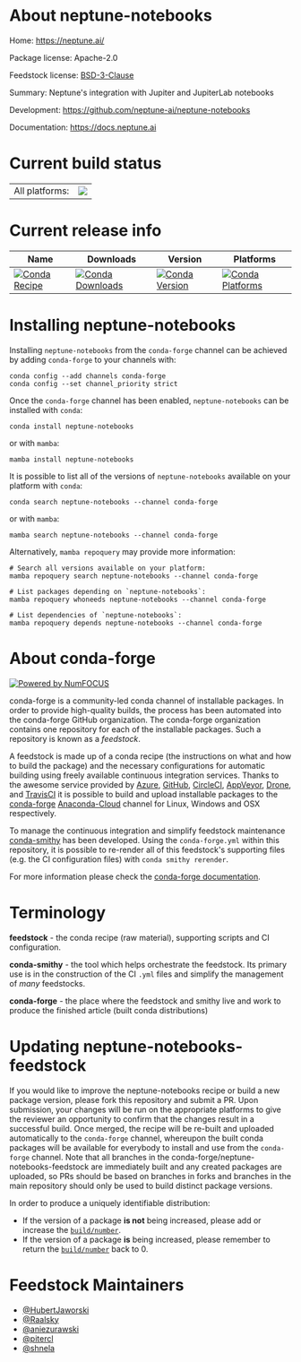 About neptune-notebooks
=======================

Home: https://neptune.ai/

Package license: Apache-2.0

Feedstock license: [BSD-3-Clause](https://github.com/conda-forge/neptune-notebooks-feedstock/blob/main/LICENSE.txt)

Summary: Neptune's integration with Jupiter and JupiterLab notebooks

Development: https://github.com/neptune-ai/neptune-notebooks

Documentation: https://docs.neptune.ai

Current build status
====================


<table><tr><td>All platforms:</td>
    <td>
      <a href="https://dev.azure.com/conda-forge/feedstock-builds/_build/latest?definitionId=8966&branchName=main">
        <img src="https://dev.azure.com/conda-forge/feedstock-builds/_apis/build/status/neptune-notebooks-feedstock?branchName=main">
      </a>
    </td>
  </tr>
</table>

Current release info
====================

| Name | Downloads | Version | Platforms |
| --- | --- | --- | --- |
| [![Conda Recipe](https://img.shields.io/badge/recipe-neptune--notebooks-green.svg)](https://anaconda.org/conda-forge/neptune-notebooks) | [![Conda Downloads](https://img.shields.io/conda/dn/conda-forge/neptune-notebooks.svg)](https://anaconda.org/conda-forge/neptune-notebooks) | [![Conda Version](https://img.shields.io/conda/vn/conda-forge/neptune-notebooks.svg)](https://anaconda.org/conda-forge/neptune-notebooks) | [![Conda Platforms](https://img.shields.io/conda/pn/conda-forge/neptune-notebooks.svg)](https://anaconda.org/conda-forge/neptune-notebooks) |

Installing neptune-notebooks
============================

Installing `neptune-notebooks` from the `conda-forge` channel can be achieved by adding `conda-forge` to your channels with:

```
conda config --add channels conda-forge
conda config --set channel_priority strict
```

Once the `conda-forge` channel has been enabled, `neptune-notebooks` can be installed with `conda`:

```
conda install neptune-notebooks
```

or with `mamba`:

```
mamba install neptune-notebooks
```

It is possible to list all of the versions of `neptune-notebooks` available on your platform with `conda`:

```
conda search neptune-notebooks --channel conda-forge
```

or with `mamba`:

```
mamba search neptune-notebooks --channel conda-forge
```

Alternatively, `mamba repoquery` may provide more information:

```
# Search all versions available on your platform:
mamba repoquery search neptune-notebooks --channel conda-forge

# List packages depending on `neptune-notebooks`:
mamba repoquery whoneeds neptune-notebooks --channel conda-forge

# List dependencies of `neptune-notebooks`:
mamba repoquery depends neptune-notebooks --channel conda-forge
```


About conda-forge
=================

[![Powered by
NumFOCUS](https://img.shields.io/badge/powered%20by-NumFOCUS-orange.svg?style=flat&colorA=E1523D&colorB=007D8A)](https://numfocus.org)

conda-forge is a community-led conda channel of installable packages.
In order to provide high-quality builds, the process has been automated into the
conda-forge GitHub organization. The conda-forge organization contains one repository
for each of the installable packages. Such a repository is known as a *feedstock*.

A feedstock is made up of a conda recipe (the instructions on what and how to build
the package) and the necessary configurations for automatic building using freely
available continuous integration services. Thanks to the awesome service provided by
[Azure](https://azure.microsoft.com/en-us/services/devops/), [GitHub](https://github.com/),
[CircleCI](https://circleci.com/), [AppVeyor](https://www.appveyor.com/),
[Drone](https://cloud.drone.io/welcome), and [TravisCI](https://travis-ci.com/)
it is possible to build and upload installable packages to the
[conda-forge](https://anaconda.org/conda-forge) [Anaconda-Cloud](https://anaconda.org/)
channel for Linux, Windows and OSX respectively.

To manage the continuous integration and simplify feedstock maintenance
[conda-smithy](https://github.com/conda-forge/conda-smithy) has been developed.
Using the ``conda-forge.yml`` within this repository, it is possible to re-render all of
this feedstock's supporting files (e.g. the CI configuration files) with ``conda smithy rerender``.

For more information please check the [conda-forge documentation](https://conda-forge.org/docs/).

Terminology
===========

**feedstock** - the conda recipe (raw material), supporting scripts and CI configuration.

**conda-smithy** - the tool which helps orchestrate the feedstock.
                   Its primary use is in the construction of the CI ``.yml`` files
                   and simplify the management of *many* feedstocks.

**conda-forge** - the place where the feedstock and smithy live and work to
                  produce the finished article (built conda distributions)


Updating neptune-notebooks-feedstock
====================================

If you would like to improve the neptune-notebooks recipe or build a new
package version, please fork this repository and submit a PR. Upon submission,
your changes will be run on the appropriate platforms to give the reviewer an
opportunity to confirm that the changes result in a successful build. Once
merged, the recipe will be re-built and uploaded automatically to the
`conda-forge` channel, whereupon the built conda packages will be available for
everybody to install and use from the `conda-forge` channel.
Note that all branches in the conda-forge/neptune-notebooks-feedstock are
immediately built and any created packages are uploaded, so PRs should be based
on branches in forks and branches in the main repository should only be used to
build distinct package versions.

In order to produce a uniquely identifiable distribution:
 * If the version of a package **is not** being increased, please add or increase
   the [``build/number``](https://docs.conda.io/projects/conda-build/en/latest/resources/define-metadata.html#build-number-and-string).
 * If the version of a package **is** being increased, please remember to return
   the [``build/number``](https://docs.conda.io/projects/conda-build/en/latest/resources/define-metadata.html#build-number-and-string)
   back to 0.

Feedstock Maintainers
=====================

* [@HubertJaworski](https://github.com/HubertJaworski/)
* [@Raalsky](https://github.com/Raalsky/)
* [@aniezurawski](https://github.com/aniezurawski/)
* [@pitercl](https://github.com/pitercl/)
* [@shnela](https://github.com/shnela/)

